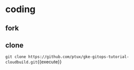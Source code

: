 # coding

## fork

## clone

`git clone https://github.com/ptux/gke-gitops-tutorial-cloudbuild.git`{{execute}}
